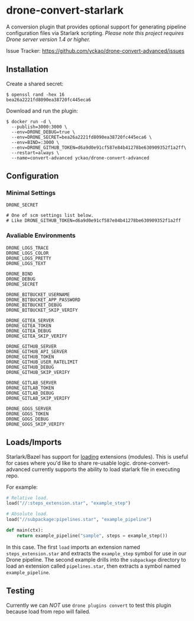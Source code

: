 # drone-convert-starlark

A conversion plugin that provides optional support for generating pipeline configuration files via Starlark scripting. _Please note this project requires Drone server version 1.4 or higher._

Issue Tracker:
https://github.com/yckao/drone-convert-advanced/issues

## Installation

Create a shared secret:

```text
$ openssl rand -hex 16
bea26a2221fd8090ea38720fc445eca6
```

Download and run the plugin:

```text
$ docker run -d \
  --publish=3000:3000 \
  --env=DRONE_DEBUG=true \
  --env=DRONE_SECRET=bea26a2221fd8090ea38720fc445eca6 \
  --env=BIND=:3000 \
  --env=DRONE_GITHUB_TOKEN=d6a9d0e91cf587e84b41278be630909352f1a2ff\
  --restart=always \
  --name=convert-advanced yckao/drone-convert-advanced
```

## Configuration

### Minimal Settings

```text
DRONE_SECRET

# One of scm settings list below.
# Like DRONE_GITHUB_TOKEN=d6a9d0e91cf587e84b41278be630909352f1a2ff
```

### Avaliable Environments

```text
DRONE_LOGS_TRACE
DRONE_LOGS_COLOR
DRONE_LOGS_PRETTY
DRONE_LOGS_TEXT

DRONE_BIND
DRONE_DEBUG
DRONE_SECRET

DRONE_BITBUCKET_USERNAME
DRONE_BITBUCKET_APP_PASSWORD
DRONE_BITBUCKET_DEBUG
DRONE_BITBUCKET_SKIP_VERIFY

DRONE_GITEA_SERVER
DRONE_GITEA_TOKEN
DRONE_GITEA_DEBUG
DRONE_GITEA_SKIP_VERIFY

DRONE_GITHUB_SERVER
DRONE_GITHUB_API_SERVER
DRONE_GITHUB_TOKEN
DRONE_GITHUB_USER_RATELIMIT
DRONE_GITHUB_DEBUG
DRONE_GITHUB_SKIP_VERIFY

DRONE_GITLAB_SERVER
DRONE_GITLAB_TOKEN
DRONE_GITLAB_DEBUG
DRONE_GITLAB_SKIP_VERIFY

DRONE_GOGS_SERVER
DRONE_GOGS_TOKEN
DRONE_GOGS_DEBUG
DRONE_GOGS_SKIP_VERIFY
```

## Loads/Imports

Starlark/Bazel has support for [loading](https://docs.bazel.build/versions/master/build-ref.html#load) extensions (modules). This is useful for cases where you'd like to share re-usable logic. drone-convert-advanced currently supports the ability to load starlark file in executing repo.

For example:

```python
# Relative load.
load("//:steps_extension.star", "example_step")

# Absolute load.
load("//subpackage:pipelines.star", "example_pipeline")

def main(ctx):
    return example_pipeline("sample", steps = example_step())
```

In this case. The first `load` imports an extension named `steps_extension.star` and extracts the `example_step` symbol for use in our Drone pipeline. The second example drills into the `subpackage` directory to load an extension called `pipelines.star`, then extracts a symbol named `example_pipeline`.

## Testing

Currently we can _NOT_ use `drone plugins convert` to test this plugin because load from repo will failed.
